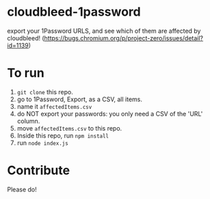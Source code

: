 # cloudbleed-1password
export your 1Password URLS, and see which of them are affected by cloudbleed! (https://bugs.chromium.org/p/project-zero/issues/detail?id=1139)

# To run

1. `git clone` this repo.
2. go to 1Password, Export, as a CSV, all items. 
3. name it `affectedItems.csv`
4. do NOT export your passwords: you only need a CSV of the 'URL' column.
5. move `affectedItems.csv` to this repo.
6. Inside this repo, run `npm install`
7. run `node index.js`

# Contribute

Please do!
